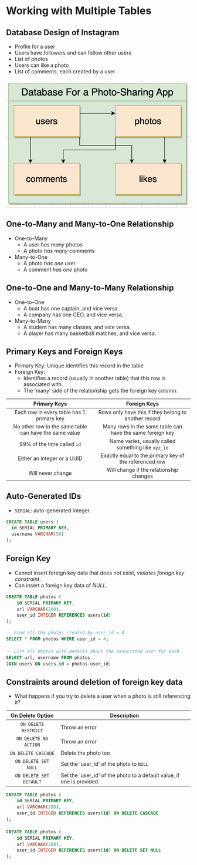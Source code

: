# Working with Multiple Tables

## Database Design of Instagram

- Profile for a user
- Users have followers and can follow other users
- List of photos
- Users can like a photo
- List of comments, each created by a user

<img src="./pics/database-design-instagram.png" />

## One-to-Many and Many-to-One Relationship

- One-to-Many
  - A user _has many_ photos
  - A photo _has many_ comments
- Many-to-One
  - A photo _has one_ user
  - A comment _has one_ photo

## One-to-One and Many-to-Many Relationship

- One-to-One
  - A boat has one captain, and vice versa.
  - A company has one CEO, and vice versa.
- Many-to-Many
  - A student has many classes, and vice versa.
  - A player has many basketball matches, and vice versa.

## Primary Keys and Foreign Keys

- Primary Key: Unique identifies this record in the table
- Foreign Key:
  - Identifies a record (usually in another table) that this row is associated with.
  - The 'many' side of the relationship gets the foreign key column.

|                      Primary Keys                      |                       Foreign Keys                        |
| :----------------------------------------------------: | :-------------------------------------------------------: |
|       Each row in every table has 1 primary key        |   Rows only have this if they belong to another record    |
| No other row in the same table can have the same value | Many rows in the same table can have the same foreign key |
|              99% of the time called `id`               |    Name varies, usually called something like `xyz_id`    |
|              Either an integer or a UUID               |  Exactly equal to the primary key of the referenced row   |
|                   Will never change                    |          Will change if the relationship changes          |

## Auto-Generated IDs

- `SERIAL`: auto-generated integer.

```sql
CREATE TABLE users (
  id SERIAL PRIMARY KEY,
  username VARCHAR(50)
);
```

## Foreign Key

- Cannot insert foreign key data that does not exist, _violates foreign key constraint_.
- Can insert a foreign key data of _NULL_.

```sql
CREATE TABLE photos (
  	id SERIAL PRIMARY KEY,
  	url VARCHAR(200),
 	user_id INTEGER REFERENCES users(id)
);
```

```sql
-- Find all the photos created by user_id = 4
SELECT * FROM photos WHERE user_id = 4;

-- List all photos with details about the associated user for each
SELECT url, username FROM photos
JOIN users ON users.id = photos.user_id;
```

## Constraints around deletion of foreign key data

- What happens if you try to delete a user when a photo is still referencing it?

|    On Delete Option     | Description                                                            |
| :---------------------: | ---------------------------------------------------------------------- |
|  `ON DELETE RESTRICT`   | Throw an error                                                         |
|  `ON DELETE NO ACTION`  | Throw an error                                                         |
|   `ON DELETE CASCADE`   | Delete the photo too                                                   |
|  `ON DELETE SET NULL`   | Set the 'user_id' of the photo to `NULL`                               |
| `ON DELETE SET DEFAULT` | Set the 'user_id' of the photo to a default value, if one is provided. |

```sql
CREATE TABLE photos (
    id SERIAL PRIMARY KEY,
    url VARCHAR(200),
    user_id INTEGER REFERENCES users(id) ON DELETE CASCADE
);

CREATE TABLE photos (
    id SERIAL PRIMARY KEY,
    url VARCHAR(200),
    user_id INTEGER REFERENCES users(id) ON DELETE SET NULL
);
```
